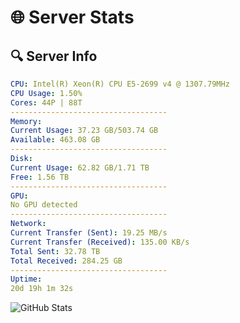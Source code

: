 # 🌐 Server Stats
## 🔍 Server Info
```yaml
CPU: Intel(R) Xeon(R) CPU E5-2699 v4 @ 1307.79MHz
CPU Usage: 1.50%
Cores: 44P | 88T
-----------------------------------
Memory:
Current Usage: 37.23 GB/503.74 GB
Available: 463.08 GB
-----------------------------------
Disk:
Current Usage: 62.82 GB/1.71 TB
Free: 1.56 TB
-----------------------------------
GPU:
No GPU detected
-----------------------------------
Network:
Current Transfer (Sent): 19.25 MB/s
Current Transfer (Received): 135.00 KB/s
Total Sent: 32.78 TB
Total Received: 284.25 GB
-----------------------------------
Uptime:
20d 19h 1m 32s
```
![GitHub Stats](https://img.shields.io/badge/Updated-2025-03-28_16:24:21-blue)